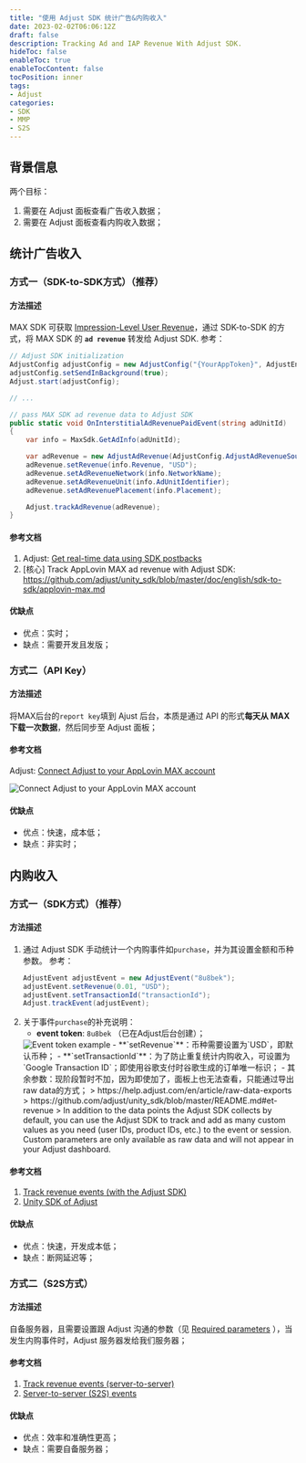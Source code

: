 ```yaml
---
title: "使用 Adjust SDK 统计广告&内购收入"
date: 2023-02-02T06:06:12Z
draft: false
description: Tracking Ad and IAP Revenue With Adjust SDK.
hideToc: false
enableToc: true
enableTocContent: false
tocPosition: inner
tags:
- Adjust
categories:
- SDK
- MMP
- S2S
---
```


## 背景信息

两个目标：
1. 需要在 Adjust 面板查看广告收入数据；
2. 需要在 Adjust 面板查看内购收入数据；

## 统计广告收入

### 方式一（SDK-to-SDK方式）（推荐）

#### 方法描述

MAX SDK 可获取 [Impression-Level User Revenue](https://dash.applovin.com/documentation/mediation/android/getting-started/advanced-settings#impression-level-user-revenue-api)，通过 SDK-to-SDK 的方式，将 MAX SDK 的 **`ad revenue`** 转发给 Adjust SDK.
参考：
```C#
// Adjust SDK initialization
AdjustConfig adjustConfig = new AdjustConfig("{YourAppToken}", AdjustEnvironment.Sandbox);
adjustConfig.setSendInBackground(true);
Adjust.start(adjustConfig);

// ...

// pass MAX SDK ad revenue data to Adjust SDK
public static void OnInterstitialAdRevenuePaidEvent(string adUnitId)
{
    var info = MaxSdk.GetAdInfo(adUnitId);

    var adRevenue = new AdjustAdRevenue(AdjustConfig.AdjustAdRevenueSourceAppLovinMAX);
    adRevenue.setRevenue(info.Revenue, "USD");
    adRevenue.setAdRevenueNetwork(info.NetworkName);
    adRevenue.setAdRevenueUnit(info.AdUnitIdentifier);
    adRevenue.setAdRevenuePlacement(info.Placement);

    Adjust.trackAdRevenue(adRevenue);
}
```

#### 参考文档

1. Adjust: [Get real-time data using SDK postbacks](https://help.adjust.com/en/article/applovin-max#set-up-tracking-with-applovin)
2. [核心] Track AppLovin MAX ad revenue with Adjust SDK: https://github.com/adjust/unity_sdk/blob/master/doc/english/sdk-to-sdk/applovin-max.md

#### 优缺点

- 优点：实时；
- 缺点：需要开发且发版；

### 方式二（API Key）

#### 方法描述

将MAX后台的`report key`填到 Ajust 后台，本质是通过 API 的形式**每天从 MAX 下载一次数据**，然后同步至 Adjust 面板；

#### 参考文档

Adjust: [Connect Adjust to your AppLovin MAX account](https://help.adjust.com/en/article/applovin-max#set-up-tracking-with-applovin)

<img src='/images/posts/connect-adjust-to-your-applovin-MAX-account.png' alt='Connect Adjust to your AppLovin MAX account'>

#### 优缺点

- 优点：快速，成本低；
- 缺点：非实时；

## 内购收入

### 方式一（SDK方式）（推荐）

#### 方法描述

1. 通过 Adjust SDK 手动统计一个内购事件如`purchase`，并为其设置金额和币种参数。
  参考：
    ```C#
    AdjustEvent adjustEvent = new AdjustEvent("8u8bek");
    adjustEvent.setRevenue(0.01, "USD");
    adjustEvent.setTransactionId("transactionId");
    Adjust.trackEvent(adjustEvent);
    ```
2. 关于事件`purchase`的补充说明：
   - **event token**: `8u8bek` （已在Adjust后台创建）；
    <img src='/images/posts/event-token-8u8bek.png' alt='Event token example'>
   - **`setRevenue`**：币种需要设置为`USD`，即默认币种；
   - **`setTransactionId`**：为了防止重复统计内购收入，可设置为`Google Transaction ID`；即使用谷歌支付时谷歌生成的订单唯一标识；
   - 其余参数：现阶段暂时不加，因为即使加了，面板上也无法查看，只能通过导出raw data的方式；
        > https://help.adjust.com/en/article/raw-data-exports
        > https://github.com/adjust/unity_sdk/blob/master/README.md#et-revenue
        > In addition to the data points the Adjust SDK collects by default, you can use the Adjust SDK to track and add as many custom values as you need (user IDs, product IDs, etc.) to the event or session. Custom parameters are only available as raw data and will not appear in your Adjust dashboard.

#### 参考文档

1. [Track revenue events (with the Adjust SDK)](https://help.adjust.com/en/article/revenue-events#track-revenue-events)
2. [Unity SDK of Adjust](https://github.com/adjust/unity_sdk/blob/master/README.md#et-revenue)

#### 优缺点

- 优点：快速，开发成本低；
- 缺点：断网延迟等；

### 方式二（S2S方式）

#### 方法描述

自备服务器，且需要设置跟 Adjust 沟通的参数（见 [Required parameters](https://help.adjust.com/en/article/server-to-server-events#required-parameters) ），当发生内购事件时，Adjust 服务器发给我们服务器；

#### 参考文档

1. [Track revenue events (server-to-server)](https://help.adjust.com/en/article/revenue-events#track-revenue-events-sts)
2. [Server-to-server (S2S) events](https://help.adjust.com/en/article/server-to-server-events#set-up-s2s-security)

#### 优缺点

- 优点：效率和准确性更高；
- 缺点：需要自备服务器； 